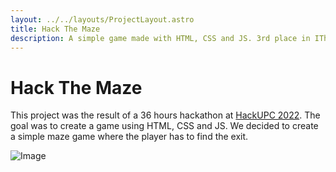 ```yaml
---
layout: ../../layouts/ProjectLayout.astro
title: Hack The Maze
description: A simple game made with HTML, CSS and JS. 3rd place in IThinkUPC challenge at HackUPC 2022.
---
```


# Hack The Maze
This project was the result of a 36 hours hackathon at [HackUPC 2022](https://hackupc.com/). The goal was to create a game using HTML, CSS and JS. We decided to create a simple maze game where the player has to find the exit.

![Image](/hackthemaze2.png)
